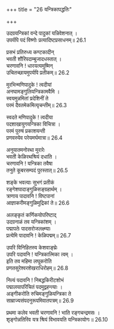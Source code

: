 +++
title = "26 यन्त्रिकापद्धतिः"

+++


उदग्रयन्त्रिकां वन्दे पादुकां यन्निवेशनात् ।  
उपर्यपि पदं विष्णोः प्रत्यादिष्टप्रसाधनम्॥ 26.1

प्रसभं प्रतिरुध्य कण्टकादीन्  
भवती शौरिपदाम्बुजादधस्तात् ।  
चरणावनि ! धारयत्यमुष्मिन्  
उचितच्छायमुपर्यपि प्रतीकम्॥ 26.2

मुरभिन्मणिपादुके ! त्वदीयां  
अनघामङ्गुलियन्त्रिकामवैमि ।  
स्वयमुन्नमितां प्रदेशिनीं ते  
परमं दैवतमेकमित्यृचन्तीम्॥ 26.3

स्वदते मणिपादुके ! त्वदीया  
पदशाखायुगयन्त्रिका विचित्रा ।  
परमं पुरुषं प्रकाशयन्ती  
प्रणवस्येव परेयमर्घमात्रा॥ 26.4

अनुयातमनोरथा मुरारेः  
भवती केळिरथश्रियं दधाति ।  
चरणावनि ! यन्त्रिका तवैषा  
तनुते कूबरसम्पदं पुरस्तात्॥ 26.5

शङ्के भवत्याः सुभगं प्रतीकं  
रङ्गेशपादाङ्गुळिसङ्ग्रहार्थम् ।  
त्राणाय पादावनि ! विष्टपानां  
आज्ञाकरीमङ्गुळिमुद्रिकां ते॥ 26.6

अलङ्कृतं कर्णिकयोपरिष्टाद्  
उदग्रनाळं तव यन्त्रिकांशम् ।  
पद्मापतेः पादसरोजलक्ष्म्याः  
प्रत्येमि पादावनि ! केळिपद्मम्॥ 26.7

उपरि विनिहितस्य केशवाङ्घ्रेः  
उपरि पदावनि ! यन्त्रिकात्मिका त्वम् ।  
इति तव महिमा लघूकरोति  
प्रणतसुरेश्वरशेखराधिरोहम्॥ 26.8

नित्यं पदावनि ! निबद्धकिरीटशोभं  
पद्मालयापरिचितं पदमुद्वहन्त्याः ।  
अङ्गीकरोति रुचिमङ्गुळियन्त्रिका ते  
साम्राज्यसंपदनुरूपमिवातपत्रम्॥ 26.9

प्रथमा कलेव भवती चरणावनि ! भाति रङ्गचन्द्रमसः ।  
शृङ्गोन्नतिरिव यत्र श्रियं विभावयति यन्त्रिकायोगः॥ 26.10

